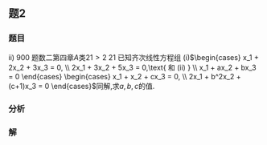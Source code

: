 ## 题2
### 题目
ii) 900 题数二第四章$A$类${21} > 2$
21 已知齐次线性方程组 (i)$\begin{cases} x_1 + 2x_2 + 3x_3 = 0, \\ 2x_1 + 3x_2 + 5x_3 = 0,\text{ 和 (ii) } \\ x_1 + ax_2 + bx_3 = 0 \end{cases} \begin{cases} x_1 + x_2 + cx_3 = 0, \\ 2x_1 + b^2x_2 + (c+1)x_3 = 0 \end{cases}$同解,求$a, b, c$的值.
### 分析

### 解